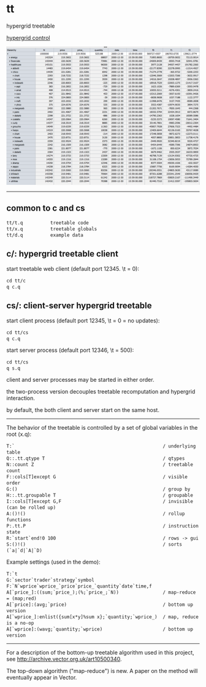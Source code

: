 # tt
hypergrid treetable

[hypergrid control](http://openfin.github.io/fin-hypergrid/components/fin-hypergrid/demo.html)

<img src="images/tt.png">

----------------------------------------------------------------------------------------------

common to c and cs
------------------

	tt/t.q			treetable code
	tt/x.q			treetable globals
	tt/d.q			example data

c/: hypergrid treetable client
------------------------------

start treetable web client (default port 12345. \t = 0):

	cd tt/c
	q c.q

cs/: client-server hypergrid treetable
--------------------------------------

start client process (default port 12345, \t = 0 = no updates):

	cd tt/cs
	q c.q

start server process (default port 12346, \t = 500):

	cd tt/cs
	q s.q

client and server processes may be started in either order.

the two-process version decouples treetable recomputation and hypergrid interaction.

by default, the both client and server start on the same host.

----------------------------------------------------

The behavior of the treetable is controlled by a set of global variables in the root (x.q):

	T:`                                                      / underlying table
	Q::.tt.qtype T                                           / qtypes
	N::count Z                                               / treetable count
	F::cols[T]except G                                       / visible order
	G:()                                                     / group by 
	H::.tt.groupable T                                       / groupable
	I::cols[T]except G,F                                     / invisible (can be rolled up)
	A:()!()                                                  / rollup functions
	P:.tt.P                                                  / instruction state
	R:`start`end!0 100                                       / rows -> gui
	S:()!()                                                  / sorts (`a|`d|`A|`D)

Example settings (used in the demo):

	T:`t
	G:`sector`trader`strategy`symbol
	F:`N`wprice`wprice_`price`price_`quantity`date`time,f
	A[`price_]:((sum;`price_);(%;`price_;`N))                / map-reduce = (map;red)
	A[`price]:(avg;`price)                                   / bottom up version
	A[`wprice_]:enlist({sum[x*y]%sum x};`quantity;`wprice_)  / map, reduce is a no-op
	A[`wprice]:(wavg;`quantity;`wprice)                      / bottom up version
	
--------------------------------------------------

For a description of the bottom-up treetable algorithm used in this project, see http://archive.vector.org.uk/art10500340.

The top-down algorithm ("map-reduce") is new.  A paper on the method will eventually appear in Vector.


